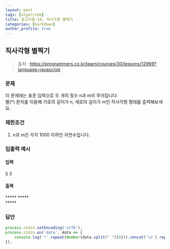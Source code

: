 ```yaml
---
layout: post
tags: [algorithm]
title: 알고리즘-19, 직사각형 별찍기
categories: [markdown]
author_profile: true
---
```


## 직사각형 별찍기
> 출처 : <https://programmers.co.kr/learn/courses/30/lessons/12969?language=javascript>

### 문제  
이 문제에는 표준 입력으로 두 개의 정수 n과 m이 주어집니다.  
별(*) 문자를 이용해 가로의 길이가 n, 세로의 길이가 m인 직사각형 형태를 출력해보세요.

### 제한조건  
1. n과 m은 각각 1000 이하인 자연수입니다.  

### 입출력 예시 
#### 입력
5 3  
#### 출력
\*****
\*****  
\*****

### 답안  
``` javascript
process.stdin.setEncoding('utf8');
process.stdin.on('data', data => {
    console.log('*'.repeat(Number(data.split(" ")[0])).concat('\n').repeat(Number(data.split(" ")[1])));
});
```
